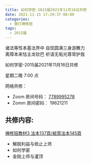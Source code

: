 ```yaml
---
title: 如何学密-2015届2021年11月16日共修
date: 2021-11-15 17:29:37-08:00
categories:
  - 慧灯禅修班
tags:
  - 2015届
---
```

诸法等性本基法界中 自现圆满三身游舞力  
离障本来怙主龙钦巴 祈请无垢光尊常护我

如何学密-2015届2021年11月16日共修

星期二晚 7:00 点

网络共修：

- Zoom 房间号码： [7789995278](https://us02web.zoom.us/j/7789995278?pwd=VjZmbWJFY2k2K0E5RVB2cTNIQmhqUT09)
- Zomm 房间密码： 19621211

## 共修内容:

[禅修班教材3 法本137頁/紙質法本145頁](https://s3.ca-central-1.wasabisys.com/hddata/f.huidengchanxiu.net/hdv/f/Z00112_HuiDengChanXiuKeJiaoCaiSanpdf.pdf)

- 解脱利益与依止上师
- 如何学密
- 金刚上师与灌顶


